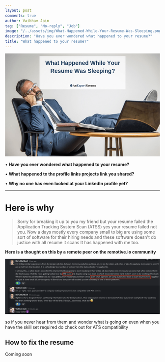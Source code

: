```yaml
---
layout: post
comments: true
author: Vaibhav Jain
tag: ["Resume", "No-reply", "Job"]
image: "/../assets/img/What-Happened-While-Your-Resume-Was-Sleeping.png"
description: "Have you ever wondered what happened to your resume?"
title: "What happened to your resume?"
---
```


![resume](/../assets/img/What-Happened-While-Your-Resume-Was-Sleeping.png)

• **Have you ever wondered what happened to your resume?**

• **What happened to the profile links projects link you shared?**

• **Why no one has even looked at your LinkedIn profile yet?**

---------------
# Here is why

>
>Sorry for breaking it up to you my friend but your resume failed the Application Tracking System Scan (ATSS) yes your resume failed not you.
>Now a days mostly every company small to big are using some sort of software for their hiring needs and these software doesn't do justice with all resume it scans 
>It has happened with me too.


__Here is a thought on this by a remote peer on the remotive.io community__

![slack](/../assets/img/Screenshot%202020-07-11%20at%202.00.00%20AM.png)

so if you never hear from them and wonder what is going on even when you have the 
skill set required do check out for ATS compatibility

## How to fix the resume
Coming soon
